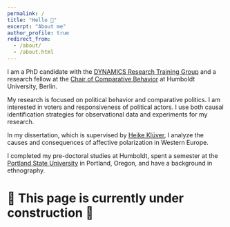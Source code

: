 ```yaml
---
permalink: /
title: "Hello 👋"
excerpt: "About me"
author_profile: true
redirect_from: 
  - /about/
  - /about.html
---
```



I am a PhD candidate with the [DYNAMICS Research Training Group](https://www.sowi.hu-berlin.de/en/dynamics) and a research fellow at the [Chair of Comparative Behavior](https://www.sowi.hu-berlin.de/en/lehrbereiche-en/comparative-political-behavior/team/tim-wappenhans) at Humboldt University, Berlin.

My research is focused on political behavior and comparative politics. I am interested in voters and responsiveness of political actors. I use both causal identification strategies for observational data and experiments for my research.

In my dissertation, which is supervised by [Heike Klüver](http://www.heike-kluever.com), I analyze the causes and consequences of affective polarization in Western Europe.

I completed my pre-doctoral studies at Humboldt, spent a semester at the [Portland State University](https://www.pdx.edu/) in Portland, Oregon, and have a background in ethnography. 



# 🚧 This page is currently under construction 🚧